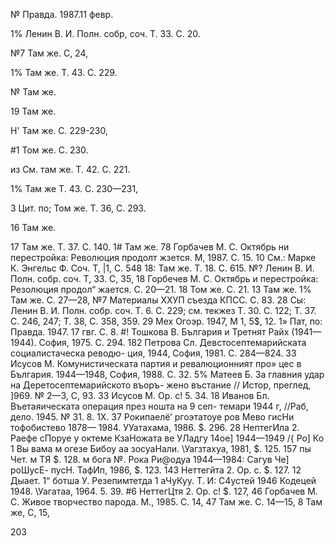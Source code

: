 № Правда. 1987.11 февр.

1% Ленин В. И. Полн. собр, соч. Т. 33. С. 20.

№7 Там же. С, 24,

1% Там же. Т. 43. С. 229.

№ Там же.

19 Там же.

Н' Там же. С. 229-230,

#1 Том же. С. 230.

из См. там же. Т. 42. С. 221.

1% Там же Т. 43. С. 230—231,

3 Цит. по; Том же. Т. 36, С. 293.

16 Там же.

17 Там же. Т. 37. С. 140.
1# Там же.
78 Горбачев М. С. Октябрь ни перестройка: Революция продолт
жзется. М, 1987. С. 15.
10 См.: Марке К. Энгельс Ф. Соч. Т, |1, С. 548
18: Там же. Т. 18. С. 615.
№? Ленин В. И. Полн. собр. соч. Т, 33. С, 35,
18 Горбечев М. С. Октябрь и перестройка: Резолюция продол“
жается. С. 20—21.
18 Том же. С. 21.
13 Там же.
1% Там же. С. 27—28,
№7 Материалы ХХУП съезда КПСС. С. 83.
28 Сы: Ленин В. И. Полн. собр. соч. Т. 6. С. 229; см. текжез
Т. 30. С. 122; Т. 37. С. 246, 247; Т. 38, С. 358, 359.
29 Мех Огоэр. 1947, М 1, 5$, 12.
1» Пат, по: Правда. 1947. 17 гвг. С. 8.
#! Тошкова В. България и Третнят Райх (1941—1944). София,
1975. С. 294.
182 Петрова Сл. Девстосептемарийската социалистаческа реводю-
ция, 1944, София, 1981. С. 284—824.
33 Исусов М. Комунистическата партия и ревалюционният про»
цес в България. 1944—1948, София, 1988. С. 32.
5% Матеев Б. За главния удар на Деретосептемарийското въоръ-
жено въстание // Истор, преглед, ]969. № 2—3, С, 93.
33 Исусов М. Ор. с! 5. 34.
18 Иванов Бл. Въетаяическата операция през ношта на 9 сеп-
темари 1944 г, //Раб, дело. 1945. № 31. 8. 1Х.
37 Рокипаелё’ ргоэтатоуе ров Мево гисНи тофобистево 1878—
1984. УУатахама, 1986. $. 296.
28 НептегИла 2. Раефе сПоруе у октеме КзаНожата ве
УЛадгу 14ое] 1944—1949 /{ Ро] Ко 1 Вы вама м огезе Бибоу аа
зосуаНали. \Уагзтахуа, 1981, $. 125.
157 пы Чет.
м ТЯ $. 128.
м бога №. Рока Ри@одуа 1944—1984: Сагув Че] роШусЕ-
пусН. ТафИп, 1986, $. 123.
143 Неттегйта 2. Ор. с. $. 127.
12 Дыает.
1“ ботша У. Резепимтетда 1 аЧуКуу. Т. И: С4устей 1946
Кодецей 1948. \Уагатаа, 1964. 5. 39.
#6 НеттегЦтя 2. Ор. с! $. 127,
46 Горбачев М. С. Живое творчество парода. М., 1985. С. 14,
47 Там же. С. 14—15,
8 Там же, С, 15,

203
